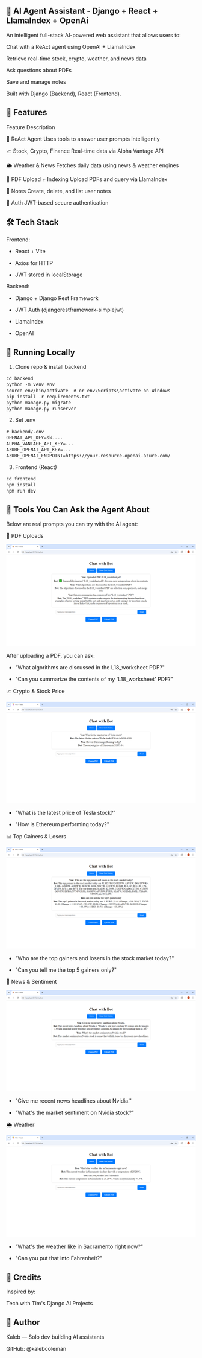 ## 🧠 AI Agent Assistant - Django + React + LlamaIndex + OpenAi

An intelligent full-stack AI-powered web assistant that allows users to:

Chat with a ReAct agent using OpenAI + LlamaIndex

Retrieve real-time stock, crypto, weather, and news data

Ask questions about PDFs 

Save and manage notes

Built with Django (Backend), React (Frontend).

## 🚀 Features

Feature              Description

🧠 ReAct Agent       Uses tools to answer user prompts intelligently

📈 Stock, Crypto, Finance       Real-time data via Alpha Vantage API

🌦️ Weather & News       Fetches daily data using news & weather engines

📄 PDF Upload + Indexing        Upload PDFs and query via LlamaIndex

📝 Notes        Create, delete, and list user notes

🔐 Auth     JWT-based secure authentication

## 🛠️ Tech Stack

Frontend:

* React + Vite

* Axios for HTTP

* JWT stored in localStorage

Backend:

* Django + Django Rest Framework

* JWT Auth (djangorestframework-simplejwt)

* LlamaIndex

* OpenAI

## 🧪 Running Locally

1. Clone repo & install backend

```
cd backend
python -m venv env
source env/bin/activate  # or env\Scripts\activate on Windows
pip install -r requirements.txt
python manage.py migrate
python manage.py runserver
```

2. Set .env

```
# backend/.env
OPENAI_API_KEY=sk-...
ALPHA_VANTAGE_API_KEY=...
AZURE_OPENAI_API_KEY=...
AZURE_OPENAI_ENDPOINT=https://your-resource.openai.azure.com/

```

3. Frontend (React)

```
cd frontend
npm install
npm run dev
```

## 🤖 Tools You Can Ask the Agent About
Below are real prompts you can try with the AI agent:

📄 PDF Uploads

![PDF Upload](./images/pdf%20upload%202.PNG)

After uploading a PDF, you can ask:

* "What algorithms are discussed in the L18_worksheet PDF?"

* "Can you summarize the contents of my 'L18_worksheet' PDF?"

📈 Crypto & Stock Price

![Crytpo/Stock tool](./images/crptyo%20and%20stock%20tool.PNG)

* "What is the latest price of Tesla stock?"

* "How is Ethereum performing today?"

📊 Top Gainers & Losers

![Top Gainers Tool](./images/top%20gainers%20tool.PNG)

* "Who are the top gainers and losers in the stock market today?"

* "Can you tell me the top 5 gainers only?"

📰 News & Sentiment

![News Tool](./images/news%20tool.PNG)

* "Give me recent news headlines about Nvidia."

* "What's the market sentiment on Nvidia stock?"

🌦️ Weather

![Weather Tool](./images/weather%20tool.PNG)

* "What's the weather like in Sacramento right now?"

* "Can you put that into Fahrenheit?"

## 📜 Credits

Inspired by:

Tech with Tim's Django AI Projects

## 🧠 Author

Kaleb — Solo dev building AI assistants

GitHub: @kalebcoleman